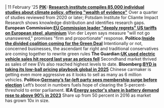 | 11 February '25
**[PIK](https://www.cleanenergywire.org/experts/pik-potsdam-institute-climate-impact-research): [Research institute compiles 85,000 individual studies about climate policy, offering "wealth of evidence"](https://www.pik-potsdam.de/en/news/latest-news/a-wealth-of-evidence-pik-compiles-85-000-individual-studies-about-climate-policy)**
Over a quarter of studies reviewed from 2020 or later; Potsdam Institute for Cliamte Impact Research shows knowledge distribution and identifies research gaps.
**European Commission:[EU Commission leader "deeply regrets" US tariffs on European steel, aluminium](https://ec.europa.eu/commission/presscorner/detail/en/statement_25_469)**
Von der Leyen says measure "will not go unanswered," promises "firm and proportionate" response.
**Politico:[Inside the divided coalition coming for the Green Deal](https://www.politico.eu/article/inside-divided-coalition-green-deal-far-right-eu-parliament/)**
Intentionally or not, concerned businesses, the ascendant far right and traditional conservatives are coming together to rewrite green rules
**The Guardian:[UK used electric vehicle sales hit record last year as prices fell](https://www.theguardian.com/environment/2025/feb/10/uk-used-electric-vehicle-sales-prices-new-evs-smmt?CMP=share_btn_url)**
Secondhand market thrived as sales of new EVs also reached highest levels to date.
**Bloomberg:[BYD is taking its low-ball pricing playbook global in 2025](https://www.bloomberg.com/news/newsletters/2025-02-10/byd-is-taking-its-low-ball-pricing-playbook-global?utm_content=business&utm_medium=social&utm_campaign=socialflow-organic&cmpid=socialflow-twitter-business&utm_source=twitter&sref=peEFYOHm)**
Chinese carmaker is getting even more aggressive as it looks to sell as many as 6 million vehicles.
**Politico:[Germany’s far-left party sees membership surge before election](https://www.politico.eu/article/germany-far-left-party-record-membership-surge-election-die-linke/)**
Left’s boost in numbers fuels hope of clearing the 5-percent-threshold to enter parliament.
**IEA:[Energy sector's share in battery demand rose to above 90% in 2023](https://www.iea.org/reports/batteries-and-secure-energy-transitions?utm_content=buffer13c23&utm_medium=social&utm_source=twitter.com&utm_campaign=buffer)**
Share up from 50 percent in 2016 as market has grown 10x in size.